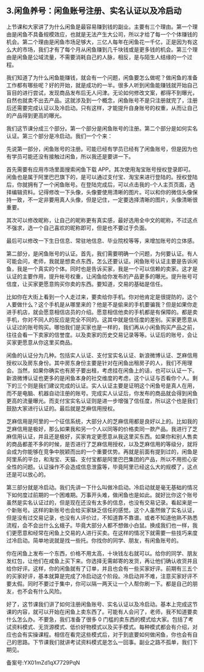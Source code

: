 ## 3.闲鱼养号：闲鱼账号注册、实名认证以及冷启动
上节课和大家讲了为什么闲鱼是最容易赚到钱的副业。主要有三个理由。第一个理由是闲鱼不具备规模效应，也就是无法产生大公司，所以才给了每一个个体赚钱的机会。第二个理由是闲鱼市场足够大，三亿人每年在闲鱼花一千亿，正是因为有这么大的市场，我们才有了每个月从闲鱼赚到几千块钱或是更多钱的机会。第三个理由是闲鱼是公域流量，不需要消耗自己的人脉，相反，是与陌生人结缘的一个过程。


我们知道了为什么闲鱼能赚钱，就会有一个问题，闲鱼要怎么做呢？做闲鱼的准备工作都有哪些呢？好的开始，就是成功的一半。很多人听到闲鱼能赚钱就开始自己盲目的进行尝试，发现商品发布后无人问津。无论如何修改文案，都得不到曝光，自然也就卖不出去产品。这就涉及到一个概念，闲鱼账号不是只注册就完了，注册后还需要完成认证以及冷启动。只有这样，才能提升自身账号的权重，从而让自己的产品得到更高的曝光。


我们这节课分成三个部分。第一个部分是闲鱼账号的注册。第二个部分是如何实名认证。第三个部分是冷启动。我们一个个来：


先说第一部分，闲鱼账号的注册。可能已经有学员已经有了闲鱼账号，但是因为也有学员可能还没有接触过闲鱼，所以我还是要讲一下。


首先需要有应用市场里面搜索闲鱼下载 APP。其次使用淘宝账号授权登录即可。闲鱼也是属于阿里巴巴旗下的，是可以通过支付宝、淘宝来进行登陆的。授权登陆后，你就拥有了一个闲鱼账号。在登陆完成后，可以点击我的-个人主页页面，选择编辑资料。记得修改一下头像，头像要使用清晰的图片。可以和你的微信头像保持一致，不一定非要用真人头像，但是记住，一定要选择清晰的图片，头像清晰很重要。


其次可以修改昵称，让自己的昵称更有真实感，最好选用全中文的昵称，不过这点不强求，选一个自己喜欢的昵称即可，但是也不要过于负面。


最后可以修改一下生日信息、常驻地信息、毕业院校等等，来增加账号的立体感。


第二部分，是闲鱼账号的认证。首先，我们需要明确一个问题，为何要认证。有人可能会问，老师，我就是想卖点东西，怎么还要认证。闲鱼账号认证主要是告诉闲鱼，我是一个真实的个体。同时也是告诉买家，我是一个可以信赖的卖家。这才是认证的主要作用，提升帐号权重，让闲鱼给你发布的产品更多的曝光。提升账号可信度，让买家更愿意购买你卖的东西。要知道，交易的基础是信任。


比如你在大街上看到一个人走过来，要卖给你手机。你对他肯定是很提防的，这个人要做什么？这个手机是从哪里来的？他是不是偷来的手机要骗我？但是如果你走进手机店，就会愿意相信店员的介绍。愿意相信他卖的手机都是有保障的。都是卖手机，你对不同人的反应是完全不同的。这其中就是信任度的差别。买家更愿意从认证过的账号购买。哪怕我们是买家也是一样的，我们再从小闲鱼购买产品之前，往往会看一下卖家的信誉度。以及卖家的历史交易记录等等。认证后的账号，会让买家更愿意从你这里买商品。


闲鱼的认证分为几种。包括实人认证、支付宝实名认证、新浪微博认证、芝麻信用授权以及房东身份。其中房东身份主要是针对在闲鱼出租房子的人，我们不用理会。当然，如果你确实也有房子要出租，考虑挂在闲鱼上的话，也可以认证一下。新浪微博认证也更多的是闲鱼本身的社交维度的考虑，这个认证与否看你个人。剩下的三个则是我们建议完成的认证。实人认证主要是证明这个闲鱼号是真人在用，而不是电脑、机器自动注册的账号。完成实人认证后，你发布的商品就会得到闲鱼更高的流量曝光。而支付宝实名认证则是进一步增强了信任度，所以这个也是我们鼓励大家进行认证的。最后就是芝麻信用授权。


芝麻信用是阿里的一个征信系统，大部分人的芝麻信用都是良好以上的。比如我的芝麻信用是极好，那么如果我和另一个人以同等的价格卖同一款产品。我进行了芝麻信用认证，并且还是极好，买家肯定更愿意从我这里买东西。如果你和别人售卖的商品都差不多的时候，是否进行了芝麻信用授权，以及芝麻信用的等级分，就将会成为你能够在竞争中脱颖而出的一个重要优势。再就是前面有提到过的，闲鱼是阿里系的平台，和淘宝、天猫、支付宝都是阿里巴巴集团的产品，所以不用担心安全性的问题。认证操作不会造成信息泄露等，毕竟阿里已经这么大的规模了，这点还是可以放心的。


第三部分就是冷启动。我们先讲一下什么叫做冷启动。冷启动就是毫无基础的情况下如何度过前期的一个困难期。万事开头难，做闲鱼也是如此。就好比你这个账号虽然是实名认证过的，但是现在还没有太多的信息，也没有交易记录。看起来是一个新账号。这样的新账号也会给买家缺乏信任的感觉。这个人虽然做了实名认证，但是没有过交易记录，也没有人评价过，不知道靠不靠谱。或者不知道他熟不熟悉流程，会不会出什么幺蛾子。毕竟大部分人都不想做小白鼠。换成我们也一样，我们更愿意和经常在闲鱼上交易的人进行买卖。在这样的情况下就需要一些技巧来度过冷启动。简单地说就是找一些托。你找你的同学、朋友，有闲鱼账号的。


你在闲鱼上发布一个东西，价格不用太高，十块钱左右就可以。给你的同学、朋友发红包，让他们在咸鱼上买下来。你选择无需邮寄的发货，再让他们确认收货并且给你好评。这样，你的闲鱼就有了订单，并且也会有一些买家好评。前期有三五个的买家好评，基本就算是完成了冷启动这个阶段。冷启动并不难，注意买家好评不要太假。同时不要过于集中，你可以隔一两天让一个人帮你刷一下。都是自己的朋友，也不会有什么风险。


好了，这节课我们讲了如何注册闲鱼账号、实名认证以及冷启动。基本上完成这节课的内容，就可以开始在闲鱼上卖东西了。可能有人会问了，老师，我不知道要卖什么怎么办。不要急，我们准备了很多 0 门槛的卖东西的模式给大家。包括了考试资料模式、无货源模式、低价好物模式以及买手模式。每种模式都会有介绍，对应也会有实操课程。相信在看完这些模式后，对于到底要如何做闲鱼，你也会有自己的思路。下节课我们就讲考试资料模式是怎么一回事。副业之路不孤单，我们下期见。


备案号:YX01mZd1qX7729PqN

